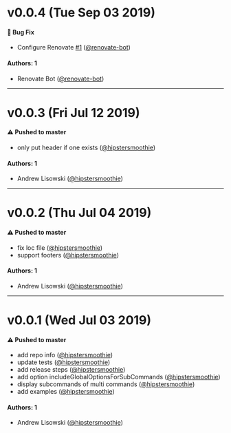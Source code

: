 # v0.0.4 (Tue Sep 03 2019)

#### 🐛  Bug Fix

- Configure Renovate [#1](https://github.com/hipstersmoothie/command-line-docs/pull/1) ([@renovate-bot](https://github.com/renovate-bot))

#### Authors: 1

- Renovate Bot ([@renovate-bot](https://github.com/renovate-bot))

---

# v0.0.3 (Fri Jul 12 2019)

#### ⚠️  Pushed to master

- only put header if one exists  ([@hipstersmoothie](https://github.com/hipstersmoothie))

#### Authors: 1

- Andrew Lisowski ([@hipstersmoothie](https://github.com/hipstersmoothie))

---

# v0.0.2 (Thu Jul 04 2019)

#### ⚠️  Pushed to master

- fix loc file  ([@hipstersmoothie](https://github.com/hipstersmoothie))
- support footers  ([@hipstersmoothie](https://github.com/hipstersmoothie))

#### Authors: 1

- Andrew Lisowski ([@hipstersmoothie](https://github.com/hipstersmoothie))

---

# v0.0.1 (Wed Jul 03 2019)

#### ⚠️  Pushed to master

- add repo info  ([@hipstersmoothie](https://github.com/hipstersmoothie))
- update tests  ([@hipstersmoothie](https://github.com/hipstersmoothie))
- add release steps  ([@hipstersmoothie](https://github.com/hipstersmoothie))
- add option includeGlobalOptionsForSubCommands  ([@hipstersmoothie](https://github.com/hipstersmoothie))
- display subcommands of multi commands  ([@hipstersmoothie](https://github.com/hipstersmoothie))
- add examples  ([@hipstersmoothie](https://github.com/hipstersmoothie))

#### Authors: 1

- Andrew Lisowski ([@hipstersmoothie](https://github.com/hipstersmoothie))